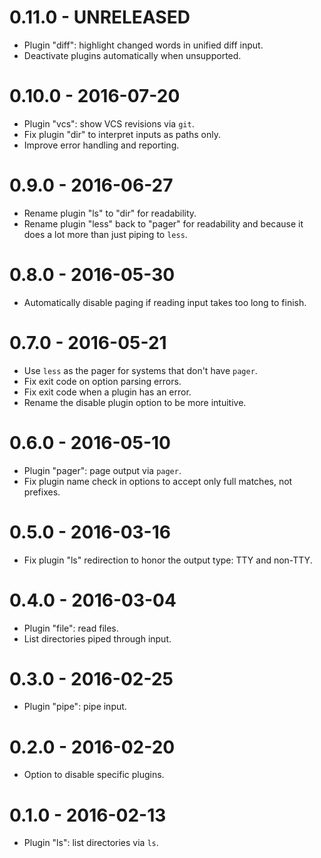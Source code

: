 # 0.11.0 - UNRELEASED #

- Plugin "diff": highlight changed words in unified diff input.
- Deactivate plugins automatically when unsupported.

# 0.10.0 - 2016-07-20 #

- Plugin "vcs": show VCS revisions via `git`.
- Fix plugin "dir" to interpret inputs as paths only.
- Improve error handling and reporting.

# 0.9.0 - 2016-06-27 #

- Rename plugin "ls" to "dir" for readability.
- Rename plugin "less" back to "pager" for readability and because it does a lot more than just piping to `less`.

# 0.8.0 - 2016-05-30 #

- Automatically disable paging if reading input takes too long to finish.

# 0.7.0 - 2016-05-21 #

- Use `less` as the pager for systems that don't have `pager`.
- Fix exit code on option parsing errors.
- Fix exit code when a plugin has an error.
- Rename the disable plugin option to be more intuitive.

# 0.6.0 - 2016-05-10 #

- Plugin "pager": page output via `pager`.
- Fix plugin name check in options to accept only full matches, not prefixes.

# 0.5.0 - 2016-03-16 #

- Fix plugin "ls" redirection to honor the output type: TTY and non-TTY.

# 0.4.0 - 2016-03-04 #

- Plugin "file": read files.
- List directories piped through input.

# 0.3.0 - 2016-02-25 #

- Plugin "pipe": pipe input.

# 0.2.0 - 2016-02-20 #

- Option to disable specific plugins.

# 0.1.0 - 2016-02-13 #

- Plugin "ls": list directories via `ls`.
